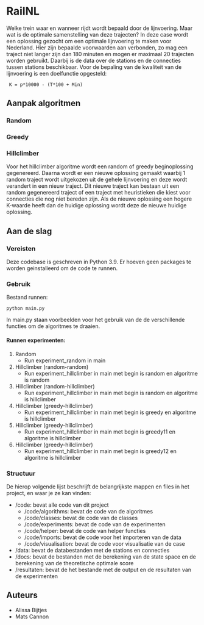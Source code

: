 # RailNL
Welke trein waar en wanneer rijdt wordt bepaald door de lijnvoering. Maar wat is de optimale samenstelling van deze trajecten? In deze case wordt een oplossing gezocht om een optimale lijnvoering te maken voor Nederland. Hier zijn bepaalde voorwaarden aan verbonden, zo mag een traject niet langer zijn dan 180 minuten en mogen er maximaal 20 trajecten worden gebruikt. Daarbij is de data over de stations en de connecties tussen stations beschikbaar. Voor de bepaling van de kwaliteit van de lijnvoering is een doelfunctie opgesteld: 
```
 K = p*10000 - (T*100 + Min)
```

## Aanpak algoritmen
### Random

### Greedy

### Hillclimber
Voor het hillclimber algoritme wordt een random of greedy beginoplossing gegenereerd. Daarna wordt er een nieuwe oplossing gemaakt waarbij 1 random traject wordt uitgekozen uit de gehele lijnvoering en deze wordt verandert in een nieuw traject. Dit nieuwe traject kan bestaan uit een random gegenereerd traject of een traject met heuristieken die kiest voor connecties die nog niet bereden zijn. Als de nieuwe oplossing een hogere K-waarde heeft dan de huidige oplossing wordt deze de nieuwe huidige oplossing.

## Aan de slag
### Vereisten
Deze codebase is geschreven in Python 3.9. Er hoeven geen packages te worden geinstalleerd om de code te runnen.

### Gebruik
Bestand runnen:

```
python main.py
```
In main.py staan voorbeelden voor het gebruik van de de verschillende functies om de algoritmes te draaien.

#### Runnen experimenten:
1. Random
    * Run experiment_random in main
2. Hillclimber (random-random)
    * Run experiment_hillclimber in main met begin is random en algoritme is random
3. Hillclimber (random-hillclimber)
    * Run experiment_hillclimber in main met begin is random en algoritme is hillclimber
4. Hillclimber (greedy-hillclimber)
    * Run experiment_hillclimber in main met begin is greedy en algoritme is hillclimber
5. Hillclimber (greedy-hillclimber)
    * Run experiment_hillclimber in main met begin is greedy11 en algoritme is hillclimber
6. Hillclimber (greedy-hillclimber)
    * Run experiment_hillclimber in main met begin is greedy12 en algoritme is hillclimber

### Structuur
De hierop volgende lijst beschrijft de belangrijkste mappen en files in het project, en waar je ze kan vinden:
* /code: bevat alle code van dit project
    * /code/algorithms: bevat de code van de algoritmes
    * /code/classes: bevat de code van de classes
    * /code/experiments: bevat de code van de experimenten
    * /code/helper: bevat de code van helper functies
    * /code/imports: bevat de code voor het importeren van de data
    * /code/visualisation: bevat de code voor visualisatie van de case
* /data: bevat de databestanden met de stations en connecties
* /docs: bevat de bestanden met de berekening van de state space en de berekening van de theoretische optimale score
* /resultaten: bevat de het bestande met de output en de resultaten van de experimenten

## Auteurs
* Alissa Bijtjes
* Mats Cannon